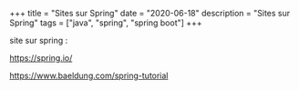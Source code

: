 +++
title = "Sites sur Spring"
date = "2020-06-18"
description = "Sites sur Spring"
tags = ["java", "spring", "spring boot"]
+++

site sur spring :

https://spring.io/

https://www.baeldung.com/spring-tutorial